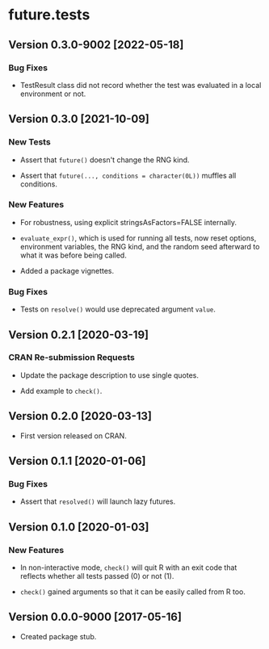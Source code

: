 # future.tests

## Version 0.3.0-9002 [2022-05-18]

### Bug Fixes

 * TestResult class did not record whether the test was evaluated in a
   local environment or not.


## Version 0.3.0 [2021-10-09]

### New Tests

 * Assert that `future()` doesn't change the RNG kind.
 
 * Assert that `future(..., conditions = character(0L))` muffles all conditions.

### New Features

 * For robustness, using explicit stringsAsFactors=FALSE internally.

 * `evaluate_expr()`, which is used for running all tests, now reset options,
   environment variables, the RNG kind, and the random seed afterward to
   what it was before being called.

 * Added a package vignettes.
 
### Bug Fixes

 * Tests on `resolve()` would use deprecated argument `value`.
 

## Version 0.2.1 [2020-03-19]

### CRAN Re-submission Requests

 * Update the package description to use single quotes.

 * Add example to `check()`.


## Version 0.2.0 [2020-03-13]

 * First version released on CRAN.


## Version 0.1.1 [2020-01-06]

### Bug Fixes

 * Assert that `resolved()` will launch lazy futures.


## Version 0.1.0 [2020-01-03]

### New Features

 * In non-interactive mode, `check()` will quit R with an exit code that
   reflects whether all tests passed (0) or not (1).

 * `check()` gained arguments so that it can be easily called from R too.



## Version 0.0.0-9000 [2017-05-16]

 * Created package stub.
